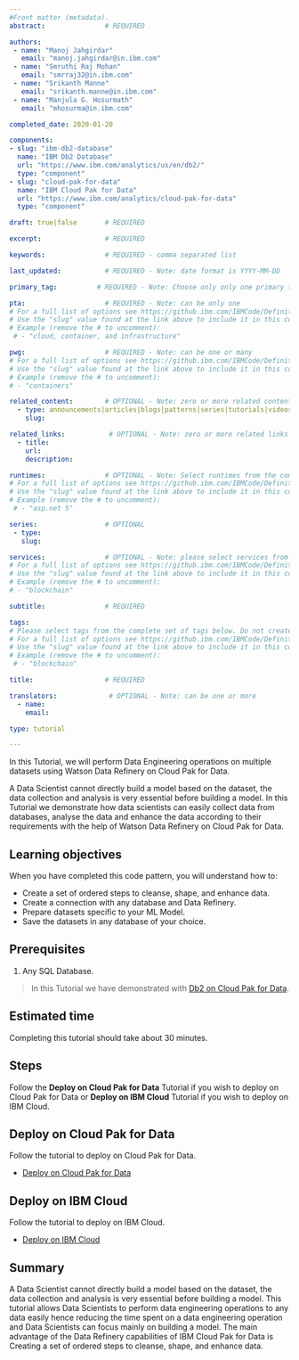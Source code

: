 ```yaml
---
#Front matter (metadata).
abstract:               # REQUIRED

authors:
 - name: "Manoj Jahgirdar"
   email: "manoj.jahgirdar@in.ibm.com"
 - name: "Smruthi Raj Mohan"
   email: "smrraj32@in.ibm.com"
 - name: "Srikanth Manne"
   email: "srikanth.manne@in.ibm.com"
 - name: "Manjula G. Hosurmath"
   email: "mhosurma@in.ibm.com"

completed_date: 2020-01-20

components:
- slug: "ibm-db2-database"
  name: "IBM Db2 Database"
  url: "https://www.ibm.com/analytics/us/en/db2/"
  type: "component"
- slug: "cloud-pak-for-data"
  name: "IBM Cloud Pak for Data"
  url: "https://www.ibm.com/analytics/cloud-pak-for-data"
  type: "component"

draft: true|false       # REQUIRED

excerpt:                # REQUIRED

keywords:               # REQUIRED - comma separated list

last_updated:           # REQUIRED - Note: date format is YYYY-MM-DD

primary_tag:          # REQUIRED - Note: Choose only only one primary tag. Multiple primary tags will result in automation failure. Additional non-primary tags can be added below.

pta:                    # REQUIRED - Note: can be only one
# For a full list of options see https://github.ibm.com/IBMCode/Definitions/blob/master/primary-technology-area.yml
# Use the "slug" value found at the link above to include it in this content.
# Example (remove the # to uncomment):
 # - "cloud, container, and infrastructure"

pwg:                    # REQUIRED - Note: can be one or many
# For a full list of options see https://github.ibm.com/IBMCode/Definitions/blob/master/portfolio-working-group.yml
# Use the "slug" value found at the link above to include it in this content.
# Example (remove the # to uncomment):
# - "containers"

related_content:        # OPTIONAL - Note: zero or more related content
  - type: announcements|articles|blogs|patterns|series|tutorials|videos
    slug:

related_links:           # OPTIONAL - Note: zero or more related links
  - title:
    url:
    description:

runtimes:               # OPTIONAL - Note: Select runtimes from the complete set of runtimes below. Do not create new runtimes. Only use runtimes specifically in use by your content.
# For a full list of options see https://github.ibm.com/IBMCode/Definitions/blob/master/runtimes.yml
# Use the "slug" value found at the link above to include it in this content.
# Example (remove the # to uncomment):
 # - "asp.net 5"

series:                 # OPTIONAL
 - type:
   slug:

services:               # OPTIONAL - Note: please select services from the complete set of services below. Do not create new services. Only use services specifically in use by your content.
# For a full list of options see https://github.ibm.com/IBMCode/Definitions/blob/master/services.yml
# Use the "slug" value found at the link above to include it in this content.
# Example (remove the # to uncomment):
# - "blockchain"

subtitle:               # REQUIRED

tags:
# Please select tags from the complete set of tags below. Do not create new tags. Only use tags specifically targeted for your content. If your content could match all tags (for example cloud, hybrid, and on-prem) then do not tag it with those tags. Less is more.
# For a full list of options see https://github.ibm.com/IBMCode/Definitions/blob/master/tags.yml
# Use the "slug" value found at the link above to include it in this content.
# Example (remove the # to uncomment):
 # - "blockchain"

title:                  # REQUIRED

translators:             # OPTIONAL - Note: can be one or more
  - name:
    email:

type: tutorial

---
```


In this Tutorial, we will perform Data Engineering operations on multiple datasets using Watson Data Refinery on Cloud Pak for Data. 

A Data Scientist cannot directly build a model based on the dataset, the data collection and analysis is very essential before building a model. In this Tutorial we demonstrate how data scientists can easily collect data from databases, analyse the data and enhance the data according to their requirements with the help of Watson Data Refinery on Cloud Pak for Data.

## Learning objectives

When you have completed this code pattern, you will understand how to:

* Create a set of ordered steps to cleanse, shape, and enhance data. 
* Create a connection with any database and Data Refinery.
* Prepare datasets specific to your ML Model.
* Save the datasets in any database of your choice.

## Prerequisites

1. Any SQL Database.
>In this Tutorial we have demonstrated with [Db2 on Cloud Pak for Data](https://www.ibm.com/support/producthub/icpdata/docs/content/SSQNUZ_current/cpd/svc/db2z/create_database_db2z.html).

## Estimated time

Completing this tutorial should take about 30 minutes.

## Steps

Follow the **Deploy on Cloud Pak for Data** Tutorial if you wish to deploy on Cloud Pak for Data or **Deploy on IBM Cloud** Tutorial if you wish to deploy on IBM Cloud.

## Deploy on Cloud Pak for Data

Follow the tutorial to deploy on Cloud Pak for Data.

- [Deploy on Cloud Pak for Data](https://github.com/IBM/prepare-your-dataset-using-data-refinery-from-db2-cp4d/blob/master/cloudpak.md)

## Deploy on IBM Cloud

Follow the tutorial to deploy on IBM Cloud.

- [Deploy on IBM Cloud](https://github.com/IBM/prepare-your-dataset-using-data-refinery-from-db2-cp4d/blob/master/publiccloud.md)

## Summary

A Data Scientist cannot directly build a model based on the dataset, the data collection and analysis is very essential before building a model. This tutorial allows Data Scientists to perform data engineering operations to any data easily hence reducing the time spent on a data engineering operation and Data Scientists can focus mainly on building a model. The main advantage of the Data Refinery capabilities of IBM Cloud Pak for Data is Creating a set of ordered steps to cleanse, shape, and enhance data.
